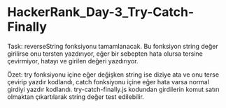 # HackerRank_Day-3_Try-Catch-Finally

Task: reverseString fonksiyonu tamamlanacak. Bu fonksiyon string değer girilirse onu tersten yazdırıyor, eğer bir sebepten hata olursa tersine çevirmiyor, hatayı ve girilen değeri yazdırıyor.

Özet: try fonksiyonu içine eğer değişken string ise diziye ata ve onu terse çevirip yazdır kodlandı, catch fonksiyonu içine eğer hata varsa normal girdiyi yazdır kodlandı. try-catch-finally.js kodundan girdilerin komut satırı olmaktan çıkartılarak string değer test edilebilir.
